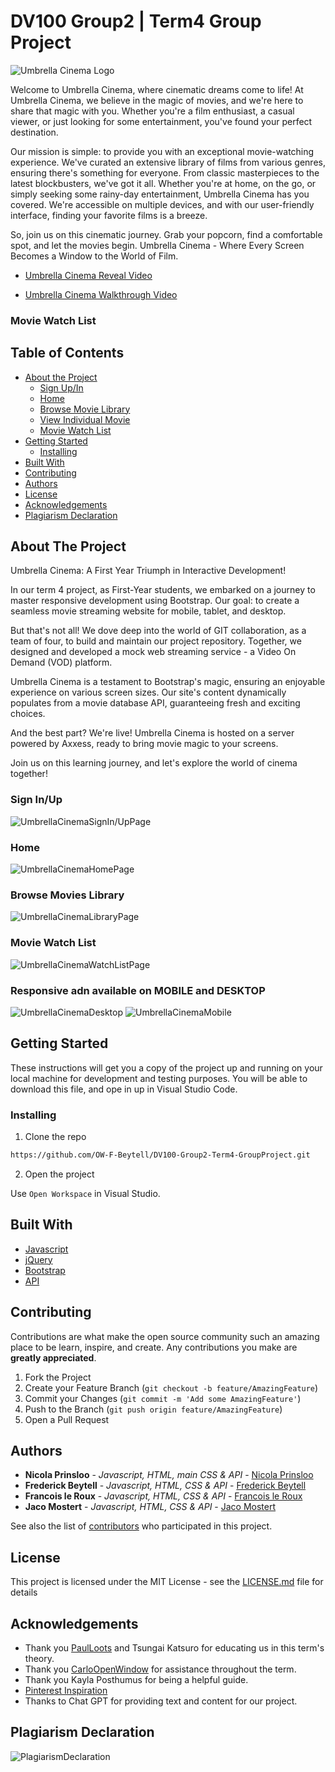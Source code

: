 # DV100 Group2 | Term4 Group Project
![Umbrella Cinema Logo](/assets/ReadMeLogo.png)

Welcome to Umbrella Cinema, where cinematic dreams come to life! At Umbrella Cinema, we believe in the magic of movies, and we're here to share that magic with you. Whether you're a film enthusiast, a casual viewer, or just looking for some entertainment, you've found your perfect destination.

Our mission is simple: to provide you with an exceptional movie-watching experience. We've curated an extensive library of films from various genres, ensuring there's something for everyone. From classic masterpieces to the latest blockbusters, we've got it all.
Whether you're at home, on the go, or simply seeking some rainy-day entertainment, Umbrella Cinema has you covered. We're accessible on multiple devices, and with our user-friendly interface, finding your favorite films is a breeze.

So, join us on this cinematic journey. Grab your popcorn, find a comfortable spot, and let the movies begin. Umbrella Cinema - Where Every Screen Becomes a Window to the World of Film.

* [Umbrella Cinema Reveal Video](https://drive.google.com/file/d/1vA8S8UfR9Gtsj-ZxwXiRjZMQQPhvwmbG/view?usp=share_link)

* [Umbrella Cinema Walkthrough Video](https://drive.google.com/drive/folders/1ro8NnotYsuFlRobZn9v0cugqQjTNdkgS?usp=share_link)


### Movie Watch List



## Table of Contents

* [About the Project](#about-the-project)
   * [Sign Up/In](#sign-up-in)
   * [Home](#home)
   * [Browse Movie Library](#browse-movies)
   * [View Individual Movie](#individual-movie)
   * [Movie Watch List](#iwatch-list)
* [Getting Started](#getting-started)
  * [Installing](#installing)
* [Built With](#built-with)
* [Contributing](#contributing)
* [Authors](#authors)
* [License](#license)
* [Acknowledgements](#acknowledgements)
* [Plagiarism Declaration](#plagiarism-declaration)

## About The Project
Umbrella Cinema: A First Year Triumph in Interactive Development!

In our term 4 project, as First-Year students, we embarked on a journey to master responsive development using Bootstrap. Our goal: to create a seamless movie streaming website for mobile, tablet, and desktop.

But that's not all! We dove deep into the world of GIT collaboration, as a team of four, to build and maintain our project repository. Together, we designed and developed a mock web streaming service - a Video On Demand (VOD) platform.

Umbrella Cinema is a testament to Bootstrap's magic, ensuring an enjoyable experience on various screen sizes. Our site's content dynamically populates from a movie database API, guaranteeing fresh and exciting choices.

And the best part? We're live! Umbrella Cinema is hosted on a server powered by Axxess, ready to bring movie magic to your screens.

Join us on this learning journey, and let's explore the world of cinema together!
### Sign In/Up 

![UmbrellaCinemaSignIn/UpPage](/assets/ReadMeSignPage.png)

### Home

![UmbrellaCinemaHomePage](/assets/ReadMeHomePage.png)

### Browse Movies Library

![UmbrellaCinemaLibraryPage](/assets/ReadMeLibraryPage.png)

### Movie Watch List

![UmbrellaCinemaWatchListPage](/assets/ReadMeWatchlistPage.png)

### Responsive adn available on MOBILE and DESKTOP

![UmbrellaCinemaDesktop](/assets/ReadMeDesktop.png)
![UmbrellaCinemaMobile](/assets/ReadMeMobile.png)


## Getting Started

These instructions will get you a copy of the project up and running on your local machine for development and testing purposes. You will be able to download this file, and ope in up in Visual Studio Code.

### Installing

1. Clone the repo
```sh
https://github.com/OW-F-Beytell/DV100-Group2-Term4-GroupProject.git
```
2. Open the project

Use `Open Workspace` in Visual Studio.

## Built With

* [Javascript](https://developer.mozilla.org/en-US/docs/Web/JavaScript)
* [jQuery](https://jquery.com/)
* [Bootstrap](https://getbootstrap.com/)
* [API](https:)

## Contributing

Contributions are what make the open source community such an amazing place to be learn, inspire, and create. Any contributions you make are **greatly appreciated**.

1. Fork the Project
2. Create your Feature Branch (`git checkout -b feature/AmazingFeature`)
3. Commit your Changes (`git commit -m 'Add some AmazingFeature'`)
4. Push to the Branch (`git push origin feature/AmazingFeature`)
5. Open a Pull Request

## Authors

* **Nicola Prinsloo** - *Javascript, HTML, main CSS & API* - [Nicola Prinsloo](https://github.com/nicolaprinsloo)
* **Frederick Beytell** - *Javascript, HTML, CSS & API* - [Frederick Beytell](https://github.com/OW-F-Beytell)
* **Francois le Roux** - *Javascript, HTML, CSS & API* - [Francois le Roux](https://github.com/Franna2)
* **Jaco Mostert** - *Javascript, HTML, CSS & API* - [Jaco Mostert](https://github.com/321008Jaco)

See also the list of [contributors](https://github.com/OW-F-Beytell/DV100-Group2-Term4-GroupProject/graphs/contributors) who participated in this project.

## License

This project is licensed under the MIT License - see the [LICENSE.md](LICENSE.md) file for details

## Acknowledgements

* Thank you [PaulLoots](https://github.com/PaulLoots) and Tsungai Katsuro for educating us in this term's theory.
* Thank you [CarloOpenWindow](https://github.com/CarloOpenWindow) for assistance throughout the term.
* Thank you Kayla Posthumus for being a helpful guide.
* [Pinterest Inspiration](https://za.pinterest.com/nix231021/dv100/?invite_code=9d2c0a1f491c454580025d468347bee0&sender=939071097209497938)
* Thanks to Chat GPT for providing text and content for our project.

 ## Plagiarism Declaration

 ![PlagiarismDeclaration](/assets/ReadMe_Plagiarism%20Declaration_NicolaPrinsloo.png)
